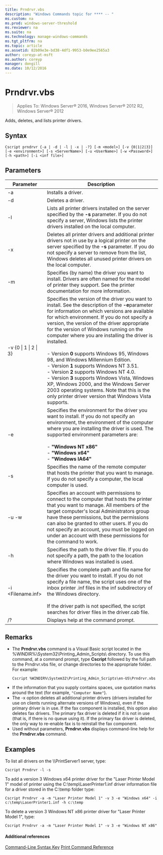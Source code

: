 ```yaml
---
title: Prndrvr.vbs
description: "Windows Commands topic for **** -- "
ms.custom: na
ms.prod: windows-server-threshold
ms.reviewer: na
ms.suite: na
ms.technology: manage-windows-commands
ms.tgt_pltfrm: na
ms.topic: article
ms.assetid: 82b09e3e-bd38-4df1-9953-b0e9ee2565a3
author: coreyp-at-msft
ms.author: coreyp
manager: dongill
ms.date: 10/12/2016
---
```


# Prndrvr.vbs

>Applies To: Windows Server&reg; 2016, Windows Server&reg; 2012 R2, Windows Server&reg; 2012

Adds, deletes, and lists printer drivers.

## Syntax
```
Cscript prndrvr {-a | -d | -l | -x | -?} [-m <model>] [-v {0|1|2|3}] 
[-e <environment>] [-s <ServerName>] [-u <UserName>] [-w <Password>] 
[-h <path>] [-i <inf file>]
```
## Parameters
|Parameter|Description|
|-------------|---------------|
|-a|Installs a driver.|
|-d|Deletes a driver.|
|-l|Lists all printer drivers installed on the server specified by the **-s** parameter. If you do not specify a server, Windows lists the printer drivers installed on the local computer.|
|-x|Deletes all printer drivers and additional printer drivers not in use by a logical printer on the server specified by the **-s** parameter. If you do not specify a server to remove from the list, Windows deletes all unused printer drivers on the local computer.|
|-m <DriverModelName>|Specifies (by name) the driver you want to install. Drivers are often named for the model of printer they support. See the printer documentation for more information.|
|-v {0 &#124; 1 &#124; 2 &#124; 3}|Specifies the version of the driver you want to install. See the description of the **-e**parameter for information on which versions are available for which environment. If you do not specify a version, the version of the driver appropriate for the version of Windows running on the computer where you are installing the driver is installed.<br /><br />-   Version **0** supports Windows 95, Windows 98, and Windows Millennium Edition.<br />-   Version **1** supports Windows NT 3.51.<br />-   Version **2** supports Windows NT 4.0.<br />-   Version **3** supports Windows Vista, Windows XP, Windows 2000, and the Windows Server 2003 operating systems. Note that this is the only printer driver version that Windows Vista supports.|
|-e <Environment>|Specifies the environment for the driver you want to install. If you do not specify an environment, the environment of the computer where you are installing the driver is used. The supported environment parameters are:<br /><br />-   **"Windows NT x86"**<br />-   **"Windows x64"**<br />-   **"Windows IA64"**|
|-s <ServerName>|Specifies the name of the remote computer that hosts the printer that you want to manage. If you do not specify a computer, the local computer is used.|
|-u <UserName> -w <Password>|Specifies an account with permissions to connect to the computer that hosts the printer that you want to manage. All members of the target computer's local Administrators group have these permissions, but the permissions can also be granted to other users. If you do not specify an account, you must be logged on under an account with these permissions for the command to work.|
|-h <Path>|Specifies the path to the driver file. If you do not specify a path, the path to the location where Windows was installed is used.|
|-i <Filename.inf>|Specifies the complete path and file name for the driver you want to install. If you do not specify a file name, the script uses one of the inbox printer .inf files in the inf subdirectory of the Windows directory.<br /><br />If the driver path is not specified, the script searches for driver files in the driver.cab file.|
|/?|Displays help at the command prompt.|
## Remarks
-   The **Prndrvr.vbs** command is a Visual Basic script located in the %WINDIR%\System32\Printing_Admin_Scripts\\<language> directory. To use this command, at a command prompt, type **Cscript** followed by the full path to the Prndrvr.vbs file, or change directories to the appropriate folder. For example:
    ```
    Cscript %WINDIR%\System32\Printing_Admin_Scripts\en-US\Prndrvr.vbs
    ```
-   If the information that you supply contains spaces, use quotation marks around the text (for example, `"Computer Name"`).
-   The -x option deletes all additional printer drivers (drivers installed for use on clients running alternate versions of Windows), even if the primary driver is in use. If the fax component is installed, this option also deletes fax drivers. The primary fax driver is deleted if it is not in use (that is, if there is no queue using it). If the primary fax driver is deleted, the only way to re-enable fax is to reinstall the fax component.
-   Used without parameters, **Prndrvr.vbs** displays command-line help for the **Prndrvr.vbs** command.
## <a name="BKMK_examples"></a>Examples
To list all drivers on the \\\PrintServer1 server, type:
```
Cscript Prndrvr -l -s
```
To add a version 3 Windows x64 printer driver for the "Laser Printer Model 1" model of printer using the C:\temp\LaserPrinter1.inf driver information file for a driver stored in the C:\temp folder type:
```
Cscript Prndrvr -a -m "Laser Printer Model 1" -v 3 -e "Windows x64" -i c:\temp\LaserPrinter1.inf -h c:\temp
```
To delete a version 3 Windows NT x86 printer driver for "Laser Printer Model 1", type:
```
Cscript Prndrvr -a -m "Laser Printer Model 1" -v 3 -e "Windows NT x86" 
```
#### Additional references
[Command-Line Syntax Key](Command-Line-Syntax-Key.md)
[Print Command Reference](Print-Command-Reference.md)
